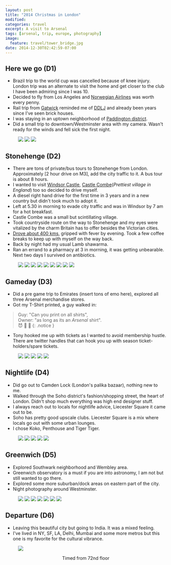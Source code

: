 ```yaml
---
layout: post
title: "2014 Christmas in London"
modified:
categories: travel
excerpt: A visit to Arsenal
tags: [arsenal, trip, europe, photography]
image:
  feature: travel/tower_bridge.jpg
date: 2014-12-30T02:42:59-07:00
---
```


## Here we go (D1)
- Brazil trip to the world cup was cancelled because of knee injury. London trip was an alternate to visit the home and get closer to the club I have been admiring since I was 10.
- Decided to fly from Los Angeles and [Norwegian Airlines](http://www.norwegian.com/us/) was worth every penny.
- Rail trip from <a href="https://maps.google.com/maps?q=Gatwick+Airport/" class="popup-gmaps">Gatwick</a> reminded me of [DDLJ](https://farm4.staticflickr.com/3759/20037286520_794452abfe_o.png) and already been years since I've seen brick houses.
- I was staying in an uptown neighborhood of <a href="https://maps.google.com/maps?q=Paddington+London/" class="popup-gmaps">Paddington district</a>.
- Did a small trip to downtown/Westminster area with my camera. Wasn't ready for the winds and fell sick the first night.

<figure class="third">
    <a href="https://farm9.staticflickr.com/8838/18088875139_07f466b261_b.jpg" title="Next to tower"><img src="https://farm9.staticflickr.com/8838/18088875139_07f466b261_m.jpg"></a>
    <a href="https://farm9.staticflickr.com/8789/18248611296_4e2096f9de_b.jpg" title="Tunnel"><img src="https://farm9.staticflickr.com/8789/18248611296_4e2096f9de_m.jpg"></a>
    <a href="https://farm8.staticflickr.com/7706/18115104151_2b7f3cd1f5_b.jpg" title="Walking thames-side"><img src="https://farm8.staticflickr.com/7706/18115104151_2b7f3cd1f5_m.jpg"></a>
</figure>

## Stonehenge (D2)
- There are tons of private/bus tours to Stonehenge from London. Approximately [2 hour drive on M3], add the city traffic to it. A bus tour is about 8 hours.
- I wanted to visit <a href="https://maps.google.com/maps?q=Windsor+Castle/+London" class="popup-gmaps">Windsor Castle</a>, [Castle Combe](https://sites.google.com/site/castlecombewiltshire/)(_Prettiest village in England_) too so decided to drive myself.
- A diesel right hand drive for the first time in 3 years and in a new country but didn't took much to adopt it.
- Left at 5.30 in morning to evade city traffic and was in Windsor by 7 am for a hot breakfast.
- Castle Combe was a small but scintillating village.
- Took countryside route on the way to Stonehenge and my eyes were vitalized by the charm Britain has to offer besides the Victorian cities.
- <a href="https://www.google.com/maps/embed/v1/directions?origin=London,+United+Kingdom&destination=Castle+Combe,+United+Kingdom&key={{ site.owner.google-maps}}" class="popup-gmaps">Drove about 400 kms</a>, gripped with fever by evening. Took a few coffee breaks to keep up with myself on the way back.
- Back by night had my usual Lamb shawarma.
- Ran an errand to a pharmacy at 3 in morning, it was getting unbearable. Next two days I survived on antibiotics.

<figure class="third">
    <a href="https://farm8.staticflickr.com/7723/17926136478_51d93f09b7_b.jpg" title="Deserted early morning, Windsor."><img src="https://farm8.staticflickr.com/7723/17926136478_51d93f09b7_m.jpg"></a>
    <a href="https://farm9.staticflickr.com/8819/18110595932_1bd451b4fe_b.jpg" title="Windsor Castle long walk"><img src="https://farm9.staticflickr.com/8819/18110595932_1bd451b4fe_m.jpg"></a>
    <a href="https://farm8.staticflickr.com/7724/18110571582_858b5ed249_b.jpg" title="Entering Castle Combe village"><img src="https://farm8.staticflickr.com/7724/18110571582_858b5ed249_m.jpg"></a>
    <a href="https://farm9.staticflickr.com/8788/18115019381_9b855fa28b_b.jpg" title="Castle Combe."><img src="https://farm9.staticflickr.com/8788/18115019381_9b855fa28b_m.jpg"></a>
    <a href="https://farm9.staticflickr.com/8843/18115027331_2b746847e5_b.jpg" title="Canal by the village."><img src="https://farm9.staticflickr.com/8843/18115027331_2b746847e5_m.jpg"></a>
    <a href="https://farm8.staticflickr.com/7791/17493448933_22267369a0_b.jpg" title="Median of the village."><img src="https://farm8.staticflickr.com/7791/17493448933_22267369a0_m.jpg"></a>
    <a href="https://farm1.staticflickr.com/333/20279190475_0b25c4a75e_b.jpg" title="My ride - Turbocharged diesel VW Golf"><img src="https://farm1.staticflickr.com/333/20279190475_0b25c4a75e_m.jpg"></a>
    <a href="https://farm8.staticflickr.com/7679/18115048621_5a34f9b948_b.jpg" title="More Castle Combe."><img src="https://farm8.staticflickr.com/7679/18115048621_5a34f9b948_m.jpg"></a>
    <a href="https://farm9.staticflickr.com/8858/18088834629_f879467bb1_b.jpg" title="Stonehenge."><img src="https://farm9.staticflickr.com/8858/18088834629_f879467bb1_m.jpg"></a>
</figure>

## Gameday (D3)
- Did a pre game trip to Emirates (insert tons of emo here), explored all three Arsenal merchandise stores.
- Got my T-Shirt printed, a guy walked in:

> Guy: "Can you print on all shirts",<br />
Owner: "as long as its an *Arsenal* shirt". <br />
:smiling_imp: :facepunch: :clap:
{: .notice }

- Tony hooked me up with tickets as I wanted to avoid membership hustle. There are twitter handles that can hook you up with season ticket-holders/spare tickets.

<!-- images and t shirt printing video -->
<figure class="third">
    <a href="https://www.youtube.com/watch?v=zayyIj3Sde8" title="Getting a personalised shirt" class="popup-youtube"><img src="https://farm1.staticflickr.com/442/19656674524_01470c92a0_z.jpg"></a>
    <a href="https://farm9.staticflickr.com/8852/18113975775_68bab3971f_b.jpg" title="The Armory."><img src="https://farm9.staticflickr.com/8852/18113975775_68bab3971f_m.jpg"></a>
    <a href="https://farm1.staticflickr.com/418/20091225558_5e8a8ddaec_b.jpg" title="Gameday Vendors."><img src="https://farm1.staticflickr.com/418/20091225558_5e8a8ddaec_m.jpg"></a>
    <a href="https://farm1.staticflickr.com/503/20279248175_e17fbb2e65_b.jpg" title="I am game."><img src="https://farm1.staticflickr.com/503/20279248175_e17fbb2e65_m.jpg"></a>
    <a href="https://farm1.staticflickr.com/488/20279256695_b2020321f5_b.jpg" title="This is epic."><img src="https://farm1.staticflickr.com/488/20279256695_b2020321f5_m.jpg"></a>
</figure>

## Nightlife (D4)
- Did go out to Camden Lock (London's palika bazaar), nothing new to me.
- Walked through the Soho district's fashion/shopping street, the heart of London. Didn't shop much everything was high end designer stuff.
- I always reach out to locals for nightlife advice, Liecester Square it came out to be.
- Soho has pretty good upscale clubs. Liecester Square is a mix where locals go out with some urban lounges.
- I chose Koko, Penthouse and Tiger Tiger.

<figure class="third">
    <a href="https://farm9.staticflickr.com/8888/17926357818_c2a638dd63_b.jpg" title="Bond Street."><img src="https://farm9.staticflickr.com/8888/17926357818_c2a638dd63_m.jpg"></a>
    <a href="https://farm9.staticflickr.com/8758/18114261965_e5a70262b9_b.jpg" title="Palika :P."><img src="https://farm9.staticflickr.com/8758/18114261965_e5a70262b9_m.jpg"></a>
    <a href="https://farm9.staticflickr.com/8787/18114267635_81cdf32d1d_b.jpg" title="Soho @ Piccadilly circus."><img src="https://farm9.staticflickr.com/8787/18114267635_81cdf32d1d_m.jpg"></a>
    <a href="https://farm8.staticflickr.com/7730/17491641734_e193ec8929_b.jpg" title="Trafalgar Square."><img src="https://farm8.staticflickr.com/7730/17491641734_e193ec8929_m.jpg"></a>
    <a href="https://farm9.staticflickr.com/8769/17493368783_118e2b30a2_b.jpg" title="I don't remember, let's skip this."><img src="https://farm9.staticflickr.com/8769/17493368783_118e2b30a2_m.jpg"></a>
</figure>

## Greenwich (D5)
- Explored Southwark neighborhood and Wembley area.
- Greenwich observatory is a must if you are into astronomy, I am not but still wanted to go there.
- Explored some more suburban/dock areas on eastern part of the city.
- Night photography around Westminster.

<figure class="third">
    <a href="https://farm8.staticflickr.com/7795/18087182758_e47abafba1_b.jpg" title="Cityscape 1."><img src="https://farm8.staticflickr.com/7795/18087182758_e47abafba1_m.jpg"></a>
    <a href="https://farm8.staticflickr.com/7728/18248583826_cd4a154189_b.jpg" title="Cityscape 2."><img src="https://farm8.staticflickr.com/7728/18248583826_cd4a154189_m.jpg"></a>
    <a href="https://farm9.staticflickr.com/8847/17654384413_895913db91_b.jpg" title="Across Tate Modern/Shard."><img src="https://farm9.staticflickr.com/8847/17654384413_895913db91_m.jpg"></a>
    <a href="https://farm9.staticflickr.com/8770/17491648104_9dce971792_b.jpg" title="Prime Meridian."><img src="https://farm9.staticflickr.com/8770/17491648104_9dce971792_m.jpg"></a>
    <a href="https://farm9.staticflickr.com/8839/18087302790_75ea804a64_b.jpg" title="St. Paul's Cathedral."><img src="https://farm9.staticflickr.com/8839/18087302790_75ea804a64_m.jpg"></a>
    <a href="https://farm8.staticflickr.com/7766/18276352301_50c8ca8492_b.jpg" title="Big Ben."><img src="https://farm8.staticflickr.com/7766/18276352301_50c8ca8492_m.jpg"></a>
    <a href="https://farm9.staticflickr.com/8888/18248529236_949dfc061d_b.jpg" title="London Eye."><img src="https://farm9.staticflickr.com/8888/18248529236_949dfc061d_m.jpg"></a>
</figure>

## Departure (D6)
- Leaving this beautiful city but going to India. It was a mixed feeling.
- I've lived in NY, SF, LA, Delhi, Mumbai and some more metros but this one is my favorite for the cultural vibrance.

<figure>
    <a href="https://farm9.staticflickr.com/8893/17926595530_42ee9e10f1_b.jpg" title="From the Shard."><img src="https://farm9.staticflickr.com/8893/17926595530_42ee9e10f1_c.jpg"></a>
</figure>
<figcaption>
    <center>Timed from 72nd floor</center>
</figcaption>